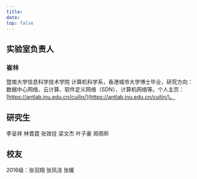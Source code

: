 ```yaml
---
title:
date:
top: false
---
```


## 实验室负责人

### 崔林

暨南大学信息科学技术学院 计算机科学系，香港城市大学博士毕业，研究方向：数据中心网络、云计算、软件定义网络（SDN）、计算机网络等。个人主页：[https://antlab.jnu.edu.cn/cuilin/](https://antlab.jnu.edu.cn/cuilin/)。

## 研究生

李呈祥    林晋霆    张效铨    梁文杰    叶子豪    郑雨昕

## 校友

2016级：张羽翔    张凤洁    张媛
